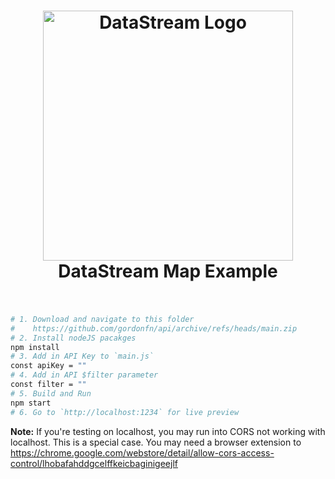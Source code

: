 <h1 align="center">
  <img src="https://raw.githubusercontent.com/gordonfn/api/main/docs/images/datastream.svg?sanitize=true" alt="DataStream Logo" width="400">
  <br/>
  DataStream Map Example
  <br/>
  <br/>
</h1>

```bash
# 1. Download and navigate to this folder
#    https://github.com/gordonfn/api/archive/refs/heads/main.zip
# 2. Install nodeJS pacakges
npm install
# 3. Add in API Key to `main.js`
const apiKey = ""
# 4. Add in API $filter parameter
const filter = ""
# 5. Build and Run
npm start
# 6. Go to `http://localhost:1234` for live preview
```

**Note:** If you're testing on localhost, you may run into CORS not working with localhost. This is a special case. You may need a browser extension to https://chrome.google.com/webstore/detail/allow-cors-access-control/lhobafahddgcelffkeicbaginigeejlf